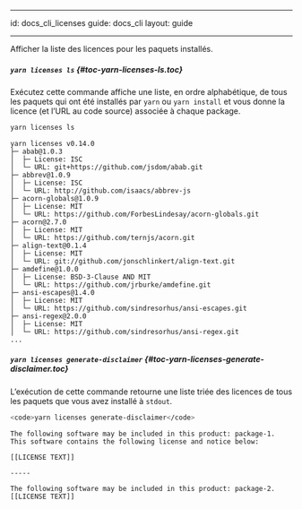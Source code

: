 * * *

id: docs_cli_licenses guide: docs_cli layout: guide

* * *

<p class="lead">Afficher la liste des licences pour les paquets installés.</p>

##### `yarn licenses ls` [](#toc-yarn-licenses-ls){#toc-yarn-licenses-ls.toc}

Exécutez cette commande affiche une liste, en ordre alphabétique, de tous les paquets qui ont été installés par `yarn` ou `yarn install` et vous donne la licence (et l’URL au code source) associée à chaque package.

```sh
yarn licenses ls
```

    yarn licenses v0.14.0
    ├─ abab@1.0.3
    │  ├─ License: ISC
    │  └─ URL: git+https://github.com/jsdom/abab.git
    ├─ abbrev@1.0.9
    │  ├─ License: ISC
    │  └─ URL: http://github.com/isaacs/abbrev-js
    ├─ acorn-globals@1.0.9
    │  ├─ License: MIT
    │  └─ URL: https://github.com/ForbesLindesay/acorn-globals.git
    ├─ acorn@2.7.0
    │  ├─ License: MIT
    │  └─ URL: https://github.com/ternjs/acorn.git
    ├─ align-text@0.1.4
    │  ├─ License: MIT
    │  └─ URL: git://github.com/jonschlinkert/align-text.git
    ├─ amdefine@1.0.0
    │  ├─ License: BSD-3-Clause AND MIT
    │  └─ URL: https://github.com/jrburke/amdefine.git
    ├─ ansi-escapes@1.4.0
    │  ├─ License: MIT
    │  └─ URL: https://github.com/sindresorhus/ansi-escapes.git
    ├─ ansi-regex@2.0.0
    │  ├─ License: MIT
    │  └─ URL: https://github.com/sindresorhus/ansi-regex.git
    ...
    

##### `yarn licenses generate-disclaimer` [](#toc-yarn-licenses-generate-disclaimer){#toc-yarn-licenses-generate-disclaimer.toc}

L’exécution de cette commande retourne une liste triée des licences de tous les paquets que vous avez installé à `stdout`.

```sh
<code>yarn licenses generate-disclaimer</code>
```
</code>

    The following software may be included in this product: package-1. This software contains the following license and notice below:
    
    [[LICENSE TEXT]]
    
    -----
    
    The following software may be included in this product: package-2. [[LICENSE TEXT]]